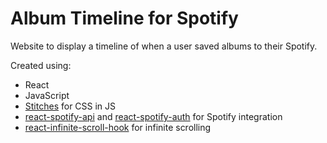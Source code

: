 # Album Timeline for Spotify

Website to display a timeline of when a user saved albums to their Spotify.

Created using:

- React
- JavaScript
- [Stitches](https://stitches.dev/) for CSS in JS
- [react-spotify-api](https://www.npmjs.com/package/react-spotify-api) and [react-spotify-auth](https://www.npmjs.com/package/react-spotify-auth) for Spotify integration
- [react-infinite-scroll-hook](https://www.npmjs.com/package/react-infinite-scroll-hook) for infinite scrolling
